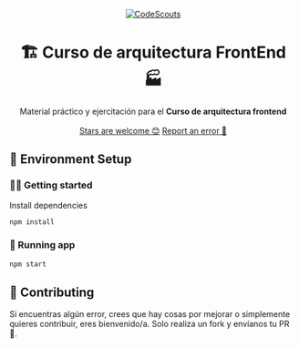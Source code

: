 <p align="center">
  <a href="https://www.codescouts.academy/" target="_blank">
    <img alt="CodeScouts" src="https://www.codescouts.academy/images/logo-all-yellow.png" />
  </a>
</p>

<h1 align="center">
  🏗️ Curso de arquitectura FrontEnd 🏭
</h1>

<p align="center">
  Material práctico y ejercitación para el <strong>Curso de arquitectura frontend</strong>
  <br />
  <br />
  <a href="https://github.com/codescouts-academy/curso-azure-functions/stargazers">Stars are welcome 😊</a>
  <a href="https://github.com/codescouts-academy/curso-azure-functions/issues">Report an error 🐛</a>
</p>

## 🚀 Environment Setup

### 🧑‍🚀 Getting started

Install dependencies

```sh
npm install
```

### 🚀 Running app

```sh
npm start
```

## 🤔 Contributing

Si encuentras algún error, crees que hay cosas por mejorar o simplemente quieres contribuir, eres bienvenido/a.
Solo realiza un fork y envíanos tu PR 🙏.
